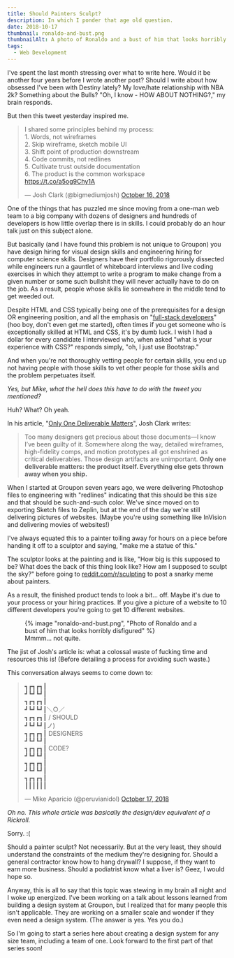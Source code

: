 ```yaml
---
title: Should Painters Sculpt?
description: In which I ponder that age old question.
date: 2018-10-17
thumbnail: ronaldo-and-bust.png
thumbnailAlt: A photo of Ronaldo and a bust of him that looks horribly disfigured
tags:
  - Web Development
---
```


I've spent the last month stressing over what to write here. Would it be another four years before I wrote another post? Should I write about how obsessed I've been with Destiny lately? My love/hate relationship with NBA 2k? Something about the Bulls? "Oh, I know - HOW ABOUT NOTHING?," my brain responds.

But then this tweet yesterday inspired me.

<blockquote class="twitter-tweet" data-theme="dark"><p lang="en" dir="ltr">I shared some principles behind my process:<br>1. Words, not wireframes<br>2. Skip wireframe, sketch mobile UI<br>3. Shift point of production downstream<br>4. Code commits, not redlines<br>5. Cultivate trust outside documentation<br>6. The product is the common workspace<br><a href="https://t.co/a5og9Chy1A">https://t.co/a5og9Chy1A</a></p>&mdash; Josh Clark (@bigmediumjosh) <a href="https://twitter.com/bigmediumjosh/status/1052256117575815168?ref_src=twsrc%5Etfw">October 16, 2018</a></blockquote>

One of the things that has puzzled me since moving from a one-man web team to a big company with dozens of designers and hundreds of developers is how little overlap there is in skills. I could probably do an hour talk just on this subject alone.

But basically (and I have found this problem is not unique to Groupon) you have design hiring for visual design skills and engineering hiring for computer science skills. Designers have their portfolio rigorously dissected while engineers run a gauntlet of whiteboard interviews and live coding exercises in which they attempt to write a program to make change from a given number or some such bullshit they will never actually have to do on the job. As a result, people whose skills lie somewhere in the middle tend to get weeded out.

Despite HTML and CSS typically being one of the prerequisites for a design OR engineering position, and all the emphasis on "[full-stack developers](/images/fullstackdeveloper.gif)" (hoo boy, don't even get me started), often times if you get someone who is exceptionally skilled at HTML and CSS, it's by dumb luck. I wish I had a dollar for every candidate I interviewed who, when asked "what is your experience with CSS?" responds simply, "oh, I just use Bootstrap."

And when you're not thoroughly vetting people for certain skills, you end up not having people with those skills to vet other people for those skills and the problem perpetuates itself.

*Yes, but Mike, what the hell does this have to do with the tweet you mentioned?*

Huh? What? Oh yeah.

In his article, "[Only One Deliverable Matters](https://bigmedium.com/ideas/only-one-deliverable-matters.html)", Josh Clark writes:

> Too many designers get precious about those documents—I know I’ve been guilty of it. Somewhere along the way, detailed wireframes, high-fidelity comps, and motion prototypes all got enshrined as critical deliverables. Those design artifacts are unimportant. **Only one deliverable matters: the product itself. Everything else gets thrown away when you ship.**

When I started at Groupon seven years ago, we were delivering Photoshop files to engineering with "redlines" indicating that this should be this size and that should be such-and-such color. We've since moved on to exporting Sketch files to Zeplin, but at the end of the day we're still delivering pictures of websites. (Maybe you're using something like InVision and delivering movies of websites!)

I've always equated this to a painter toiling away for hours on a piece before handing it off to a sculptor and saying, "make me a statue of this."

The sculptor looks at the painting and is like, "How big is this supposed to be? What does the back of this thing look like? How am I supposed to sculpt the sky?" before going to [reddit.com/r/sculpting](https://www.reddit.com/r/sculpting/) to post a snarky meme about painters.

As a result, the finished product tends to look a bit... off. Maybe it's due to your process or your hiring practices. If you give a picture of a website to 10 different developers you're going to get 10 different websites.

<figure>
  {% image "ronaldo-and-bust.png", "Photo of Ronaldo and a bust of him that looks horribly disfigured" %}
  <figcaption>
    Mmmm... not quite.
  </figcaption>
</figure>

The jist of Josh's article is: what a colossal waste of fucking time and resources this is! (Before detailing a process for avoiding such waste.)

This conversation always seems to come down to:

<blockquote class="twitter-tweet" data-conversation="none" data-theme="dark"><p lang="en" dir="ltr">┓┏┓┏┓┃<br>┛┗┛┗┛┃<br>┓┏┓┏┓┃<br>┛┗┛┗┛┃＼○／<br>┓┏┓┏┓┃ / SHOULD<br>┛┗┛┗┛┃ノ)<br>┓┏┓┏┓┃ DESIGNERS<br>┛┗┛┗┛┃<br>┓┏┓┏┓┃ CODE?<br>┛┗┛┗┛┃<br>┓┏┓┏┓┃<br>┛┗┛┗┛┃<br>┓┏┓┏┓┃<br>┃┃┃┃┃┃</p>&mdash; Mike Aparicio (@peruvianidol) <a href="https://twitter.com/peruvianidol/status/1052576483166818304?ref_src=twsrc%5Etfw">October 17, 2018</a></blockquote>

*Oh no. This whole article was basically the design/dev equivalent of a Rickroll.*

Sorry. :(

Should a painter sculpt? Not necessarily. But at the very least, they should understand the constraints of the medium they're designing for. Should a general contractor know how to hang drywall? I suppose, if they want to earn more business. Should a podiatrist know what a liver is? Geez, I would hope so.

Anyway, this is all to say that this topic was stewing in my brain all night and I woke up energized. I've been working on a talk about lessons learned from building a design system at Groupon, but I realized that for many people this isn't applicable. They are working on a smaller scale and wonder if they even need a design system. (The answer is yes. Yes you do.)

So I'm going to start a series here about creating a design system for any size team, including a team of one. Look forward to the first part of that series soon!